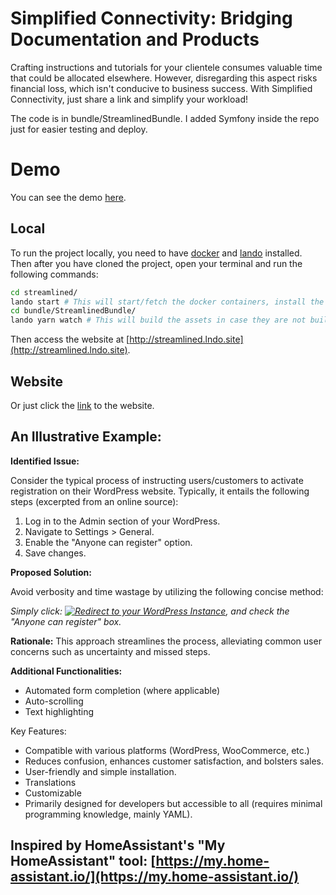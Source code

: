 # Simplified Connectivity: Bridging Documentation and Products

Crafting instructions and tutorials for your clientele consumes valuable time that could be allocated elsewhere. However, disregarding this aspect risks financial loss, which isn't conducive to business success. With Simplified Connectivity, just share a link and simplify your workload!

The code is in bundle/StreamlinedBundle. I added Symfony inside the repo just for easier testing and deploy.

# Demo

You can see the demo [here](https://projects.wyverr.com/streamlined).

## Local

To run the project locally,
you need to have [docker](https://docs.docker.com/get-docker/) and [lando](https://lando.dev/download/) installed.
Then after you have cloned the project, open your terminal and run the following commands:

```bash
cd streamlined/
lando start # This will start/fetch the docker containers, install the dependencies (yarn and composer) and migrate and seed manticore data
cd bundle/StreamlinedBundle/
lando yarn watch # This will build the assets in case they are not built already
```

Then access the website at [http://streamlined.lndo.site](http://streamlined.lndo.site).

## Website

Or just click the [link](https://projects.wyverr.com/streamlined) to the website.

## An Illustrative Example:

**Identified Issue:**

Consider the typical process of instructing users/customers to activate registration on their WordPress website. Typically, it entails the following steps (excerpted from an online source):

1. Log in to the Admin section of your WordPress.
2. Navigate to Settings > General.
3. Enable the "Anyone can register" option.
4. Save changes.

**Proposed Solution:**

Avoid verbosity and time wastage by utilizing the following concise method:

*Simply click: [![Redirect to your WordPress Instance](https://projects.wyverr.com/streamlined/get-svg/wordpress/My%20General%20Settings)](https://projects.wyverr.com/streamlined/pointing-to/wordpress/?pointer=sadas), and check the "Anyone can register" box.*

**Rationale:**
This approach streamlines the process, alleviating common user concerns such as uncertainty and missed steps.

**Additional Functionalities:**
- Automated form completion (where applicable)
- Auto-scrolling
- Text highlighting

Key Features:
- Compatible with various platforms (WordPress, WooCommerce, etc.)
- Reduces confusion, enhances customer satisfaction, and bolsters sales.
- User-friendly and simple installation.
- Translations
- Customizable
- Primarily designed for developers but accessible to all (requires minimal programming knowledge, mainly YAML).

## Inspired by HomeAssistant's "My HomeAssistant" tool: [https://my.home-assistant.io/](https://my.home-assistant.io/)
